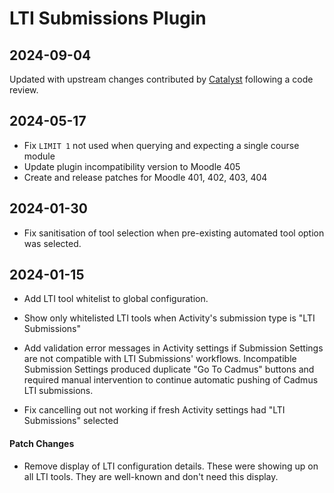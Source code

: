 # LTI Submissions Plugin

## 2024-09-04

Updated with upstream changes contributed by [Catalyst](https://www.catalyst-au.net/solutions/moodle) following a code review.

## 2024-05-17

- Fix `LIMIT 1` not used when querying and expecting a single course module
- Update plugin incompatibility version to Moodle 405
- Create and release patches for Moodle 401, 402, 403, 404

## 2024-01-30

- Fix sanitisation of tool selection when pre-existing automated tool option was selected.

## 2024-01-15

- Add LTI tool whitelist to global configuration. 

- Show only whitelisted LTI tools when Activity's submission type is "LTI Submissions"

- Add validation error messages in Activity settings if Submission Settings are not compatible with LTI Submissions' workflows. Incompatible Submission Settings produced duplicate "Go To Cadmus" buttons and required manual intervention to continue automatic pushing of Cadmus LTI submissions.

- Fix cancelling out not working if fresh Activity settings had "LTI Submissions" selected


#### Patch Changes

- Remove display of LTI configuration details. These were showing up on all LTI tools. They are well-known and don't need this display.

